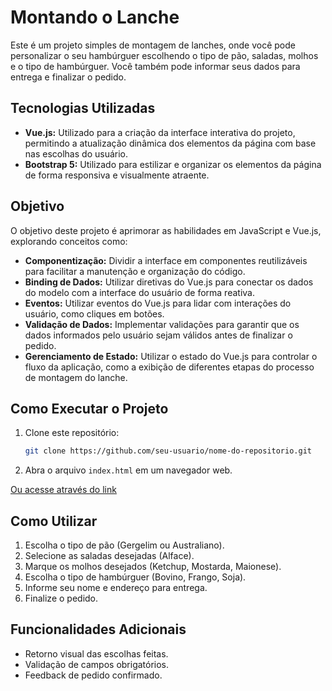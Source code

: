 # Montando o Lanche

Este é um projeto simples de montagem de lanches, onde você pode personalizar o seu hambúrguer escolhendo o tipo de pão, saladas, molhos e o tipo de hambúrguer. Você também pode informar seus dados para entrega e finalizar o pedido.

## Tecnologias Utilizadas

- **Vue.js:** Utilizado para a criação da interface interativa do projeto, permitindo a atualização dinâmica dos elementos da página com base nas escolhas do usuário.
- **Bootstrap 5:** Utilizado para estilizar e organizar os elementos da página de forma responsiva e visualmente atraente.

## Objetivo

O objetivo deste projeto é aprimorar as habilidades em JavaScript e Vue.js, explorando conceitos como:

- **Componentização:** Dividir a interface em componentes reutilizáveis para facilitar a manutenção e organização do código.
- **Binding de Dados:** Utilizar diretivas do Vue.js para conectar os dados do modelo com a interface do usuário de forma reativa.
- **Eventos:** Utilizar eventos do Vue.js para lidar com interações do usuário, como cliques em botões.
- **Validação de Dados:** Implementar validações para garantir que os dados informados pelo usuário sejam válidos antes de finalizar o pedido.
- **Gerenciamento de Estado:** Utilizar o estado do Vue.js para controlar o fluxo da aplicação, como a exibição de diferentes etapas do processo de montagem do lanche.

## Como Executar o Projeto

1. Clone este repositório:

   ```bash
   git clone https://github.com/seu-usuario/nome-do-repositorio.git
   ```

2. Abra o arquivo `index.html` em um navegador web.

[Ou acesse através do link](https://patrickluizdev.github.io/vue2-skills/pedidoLancheVue/)


## Como Utilizar

1. Escolha o tipo de pão (Gergelim ou Australiano).
2. Selecione as saladas desejadas (Alface).
3. Marque os molhos desejados (Ketchup, Mostarda, Maionese).
4. Escolha o tipo de hambúrguer (Bovino, Frango, Soja).
5. Informe seu nome e endereço para entrega.
6. Finalize o pedido.

## Funcionalidades Adicionais

- Retorno visual das escolhas feitas.
- Validação de campos obrigatórios.
- Feedback de pedido confirmado.
